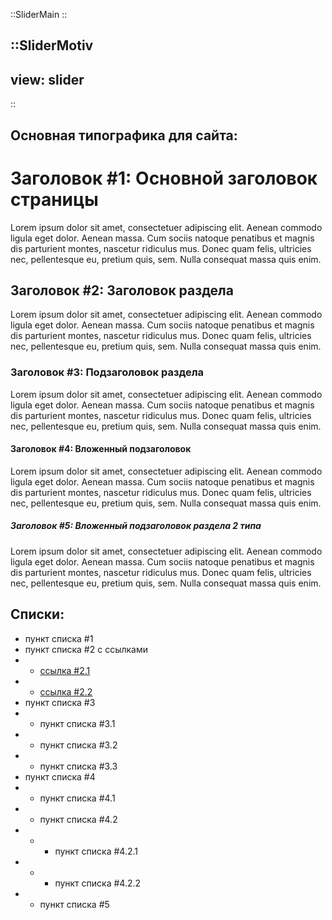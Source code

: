 ::SliderMain
::

::SliderMotiv
---
view: slider
---
::

## Основная типографика для сайта:

# Заголовок #1: Основной заголовок страницы
Lorem ipsum dolor sit amet, consectetuer adipiscing elit. Aenean commodo ligula eget dolor. Aenean massa. Cum sociis natoque penatibus et magnis dis parturient montes, nascetur ridiculus mus. Donec quam felis, ultricies nec, pellentesque eu, pretium quis, sem. Nulla consequat massa quis enim.
## Заголовок #2: Заголовок раздела
Lorem ipsum dolor sit amet, consectetuer adipiscing elit. Aenean commodo ligula eget dolor. Aenean massa. Cum sociis natoque penatibus et magnis dis parturient montes, nascetur ridiculus mus. Donec quam felis, ultricies nec, pellentesque eu, pretium quis, sem. Nulla consequat massa quis enim.
### Заголовок #3: Подзаголовок раздела
Lorem ipsum dolor sit amet, consectetuer adipiscing elit. Aenean commodo ligula eget dolor. Aenean massa. Cum sociis natoque penatibus et magnis dis parturient montes, nascetur ridiculus mus. Donec quam felis, ultricies nec, pellentesque eu, pretium quis, sem. Nulla consequat massa quis enim.
#### Заголовок #4: Вложенный подзаголовок
Lorem ipsum dolor sit amet, consectetuer adipiscing elit. Aenean commodo ligula eget dolor. Aenean massa. Cum sociis natoque penatibus et magnis dis parturient montes, nascetur ridiculus mus. Donec quam felis, ultricies nec, pellentesque eu, pretium quis, sem. Nulla consequat massa quis enim.
##### Заголовок #5: Вложенный подзаголовок раздела 2 типа
Lorem ipsum dolor sit amet, consectetuer adipiscing elit. Aenean commodo ligula eget dolor. Aenean massa. Cum sociis natoque penatibus et magnis dis parturient montes, nascetur ridiculus mus. Donec quam felis, ultricies nec, pellentesque eu, pretium quis, sem. Nulla consequat massa quis enim.

## Списки:
* пункт списка #1
* пункт списка #2 с ссылками
* * [ссылка #2.1](/)
* * [ссылка #2.2](/)
* пункт списка #3
* * пункт списка #3.1
* * пункт списка #3.2
* * пункт списка #3.3
* пункт списка #4
* * пункт списка #4.1
* * пункт списка #4.2
* * * пункт списка #4.2.1
* * * пункт списка #4.2.2
* * пункт списка #5